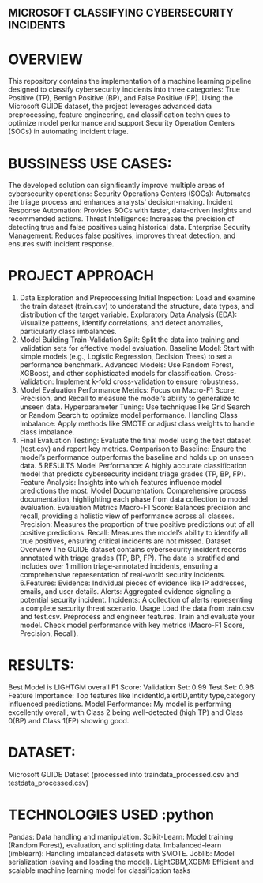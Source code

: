 ## MICROSOFT CLASSIFYING CYBERSECURITY INCIDENTS
# OVERVIEW
This repository contains the implementation of a machine learning pipeline designed to classify cybersecurity incidents into three categories: True Positive (TP), Benign Positive (BP), and False Positive (FP). Using the Microsoft GUIDE dataset, the project leverages advanced data preprocessing, feature engineering, and classification techniques to optimize model performance and support Security Operation Centers (SOCs) in automating incident triage.

# BUSSINESS USE CASES:
The developed solution can significantly improve multiple areas of cybersecurity operations:
Security Operations Centers (SOCs): Automates the triage process and enhances analysts' decision-making.
Incident Response Automation: Provides SOCs with faster, data-driven insights and recommended actions.
Threat Intelligence: Increases the precision of detecting true and false positives using historical data.
Enterprise Security Management: Reduces false positives, improves threat detection, and ensures swift incident response.
# PROJECT APPROACH
1. Data Exploration and Preprocessing
Initial Inspection: Load and examine the train dataset (train.csv) to understand the structure, data types, and distribution of the target variable.
Exploratory Data Analysis (EDA): Visualize patterns, identify correlations, and detect anomalies, particularly class imbalances.
2. Model Building
Train-Validation Split: Split the data into training and validation sets for effective model evaluation.
Baseline Model: Start with simple models (e.g., Logistic Regression, Decision Trees) to set a performance benchmark.
Advanced Models: Use Random Forest, XGBoost, and other sophisticated models for classification.
Cross-Validation: Implement k-fold cross-validation to ensure robustness.
3. Model Evaluation
Performance Metrics: Focus on Macro-F1 Score, Precision, and Recall to measure the model’s ability to generalize to unseen data.
Hyperparameter Tuning: Use techniques like Grid Search or Random Search to optimize model performance.
Handling Class Imbalance: Apply methods like SMOTE or adjust class weights to handle class imbalance.
4. Final Evaluation
Testing: Evaluate the final model using the test dataset (test.csv) and report key metrics.
Comparison to Baseline: Ensure the model’s performance outperforms the baseline and holds up on unseen data.
5.RESULTS
Model Performance: A highly accurate classification model that predicts cybersecurity incident triage grades (TP, BP, FP).
Feature Analysis: Insights into which features influence model predictions the most.
Model Documentation: Comprehensive process documentation, highlighting each phase from data collection to model evaluation.
Evaluation Metrics
Macro-F1 Score: Balances precision and recall, providing a holistic view of performance across all classes.
Precision: Measures the proportion of true positive predictions out of all positive predictions.
Recall: Measures the model’s ability to identify all true positives, ensuring critical incidents are not missed.
Dataset Overview
The GUIDE dataset contains cybersecurity incident records annotated with triage grades (TP, BP, FP). The data is stratified and includes over 1 million triage-annotated incidents, ensuring a comprehensive representation of real-world security incidents.
6.Features:
Evidence: Individual pieces of evidence like IP addresses, emails, and user details.
Alerts: Aggregated evidence signaling a potential security incident.
Incidents: A collection of alerts representing a complete security threat scenario.
Usage
Load the data from train.csv and test.csv.
Preprocess and engineer features.
Train and evaluate your model.
Check model performance with key metrics (Macro-F1 Score, Precision, Recall).

# RESULTS:
Best Model is LIGHTGM
overall F1 Score:
Validation Set: 0.99
Test Set: 0.96
Feature Importance:
Top features like IncidentId,alertID,entity type,category influenced predictions.
Model Performance:
My model is performing excellently overall, with Class 2 being well-detected (high TP) and Class 0(BP) and Class 1(FP) showing good.

# DATASET:
Microsoft GUIDE Dataset (processed into traindata_processed.csv and testdata_processed.csv)

# TECHNOLOGIES USED :python
Pandas: Data handling and manipulation.
Scikit-Learn: Model training (Random Forest), evaluation, and splitting data.
Imbalanced-learn (imblearn): Handling imbalanced datasets with SMOTE.
Joblib: Model serialization (saving and loading the model).
LightGBM,XGBM: Efficient and scalable machine learning model for classification tasks
